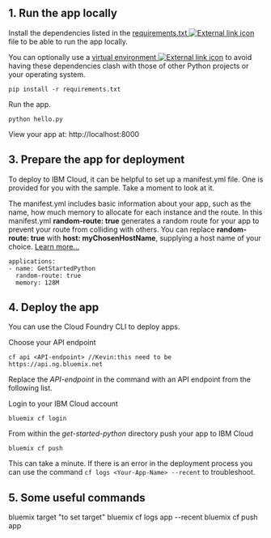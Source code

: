 
## 1. Run the app locally

Install the dependencies listed in the [requirements.txt ![External link icon](../../icons/launch-glyph.svg "External link icon")](https://pip.readthedocs.io/en/stable/user_guide/#requirements-files) file to be able to run the app locally.

You can optionally use a [virtual environment ![External link icon](../../icons/launch-glyph.svg "External link icon")](https://packaging.python.org/installing/#creating-and-using-virtual-environments) to avoid having these dependencies clash with those of other Python projects or your operating system.
  ```
pip install -r requirements.txt
  ```

Run the app.
  ```
python hello.py
  ```

 View your app at: http://localhost:8000

## 3. Prepare the app for deployment

To deploy to IBM Cloud, it can be helpful to set up a manifest.yml file. One is provided for you with the sample. Take a moment to look at it.

The manifest.yml includes basic information about your app, such as the name, how much memory to allocate for each instance and the route. In this manifest.yml **random-route: true** generates a random route for your app to prevent your route from colliding with others.  You can replace **random-route: true** with **host: myChosenHostName**, supplying a host name of your choice. [Learn more...](https://console.bluemix.net/docs/manageapps/depapps.html#appmanifest)
 ```
 applications:
 - name: GetStartedPython
   random-route: true
   memory: 128M
 ```

## 4. Deploy the app

You can use the Cloud Foundry CLI to deploy apps.

Choose your API endpoint
   ```
   cf api <API-endpoint> //Kevin:this need to be https://api.ng.bluemix.net
   ```

Replace the *API-endpoint* in the command with an API endpoint from the following list.


Login to your IBM Cloud account

  ```
bluemix cf login
  ```

From within the *get-started-python* directory push your app to IBM Cloud
  ```
bluemix cf push
  ```

This can take a minute. If there is an error in the deployment process you can use the command `cf logs <Your-App-Name> --recent` to troubleshoot.

## 5. Some useful commands
bluemix target "to set target"
bluemix cf logs app --recent
bluemix cf push app


